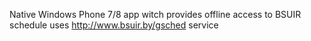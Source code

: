 Native Windows Phone 7/8 app witch provides offline access to BSUIR schedule
uses http://www.bsuir.by/gsched service
